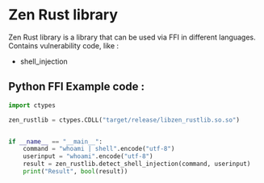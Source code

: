 # Zen Rust library
Zen Rust library is a library that can be used via FFI in different languages. Contains vulnerability code, like : 
- shell_injection

## Python FFI Example code : 
```py
import ctypes

zen_rustlib = ctypes.CDLL("target/release/libzen_rustlib.so.so")


if __name__ == "__main__":
    command = "whoami | shell".encode("utf-8")
    userinput = "whoami".encode("utf-8")
    result = zen_rustlib.detect_shell_injection(command, userinput)
    print("Result", bool(result))
```

